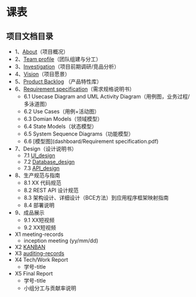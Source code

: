 
# 课表




## 项目文档目录

  

- 1、[About](dashboard/01-about.md)（项目概况）
- 2、[Team profile](dashboard/02-team-profile.md)（团队组建与分工）
- 3、[Investigation](dashboard/03-investigation.md)（项目前期调研/竞品分析）
- 4、[Vision](dashboard/04-vision.md)（项目愿景）
- 5、[Product Backlog](dashboard/05-product-backlog.md) （产品特性库）
- 6、[Requirement specification](https://sysu-coursecard.github.io/Coursecard2.0dashboard/06-requirement-specification)（需求规格说明书）
  - 6.1 Usecase Diagram and UML Activity Diagram（用例图，业务过程/多泳道图）
  - 6.2 Use Cases（用例+活动图）
  - 6.3 Domian Models（领域模型）
  - 6.4 State Models（状态模型）
  - 6.5 System Sequence Diagrams（功能模型）
  - 6.6 [模型图](dashboard/Requirement specification.pdf)
- 7、Design（设计说明书）
  - 7.1 [UI_design](dashboard/UI_design.md)
  - 7.2 [Database_design](dashboard/database_design.md)
  - 7.3 [API_design](dashboard/API_design.md)
- 8、生产规范与指南
  - 8.1 XX 代码规范
  - 8.2 REST API 设计规范
  - 8.3 架构设计、详细设计（BCE方法）到应用程序框架映射指南
  - 8.4 部署说明
- 9、成品展示
  - 9.1 XX短视频
  - 9.2 XX短视频
- X1 meeting-records
  - inception meeting (yy/mm/dd)
- X2 [KANBAN](https://sysu-coursecard.github.io/Coursecard2.0/dashboard/X2-kanban)
- X3 [auditing-records](https://sysu-coursecard.github.io/Coursecard2.0/dashboard/x3-auditing)
- X4 Tech/Work Report
  - 学号-title
- X5 Final Report
  - 学号-title
  - 小组分工与贡献率说明
